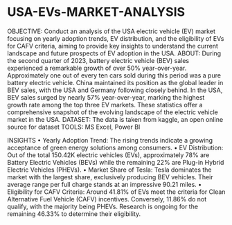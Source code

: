 # USA-EVs-MARKET-ANALYSIS

OBJECTIVE: 
Conduct an analysis of the USA electric vehicle (EV) market focusing on yearly adoption trends, EV distribution, and the eligibility of EVs for CAFV criteria, aiming to provide key insights to understand the current landscape and future prospects of EV adoption in the USA.
ABOUT: 
During the second quarter of 2023, battery electric vehicle (BEV) sales experienced a remarkable growth of over 50% year-over-year. Approximately one out of every ten cars sold during this period was a pure battery electric vehicle. China maintained its position as the global leader in BEV sales, with the USA and Germany following closely behind. In the USA, BEV sales surged by nearly 57% year-over-year, marking the highest growth rate among the top three EV markets. These statistics offer a comprehensive snapshot of the evolving landscape of the electric vehicle market in the USA.
DATASET: The data is taken from kaggle, an open online source for dataset
TOOLS: MS Excel, Power BI 

INSIGHTS
•	Yearly Adoption Trend: The rising trends indicate a growing acceptance of green energy solutions among consumers.
•	EV Distribution: Out of the total 150.42K electric vehicles (EVs), approximately 78% are Battery Electric Vehicles (BEVs) while the remaining 22% are Plug-in Hybrid Electric Vehicles (PHEVs).
•	Market Share of Tesla: Tesla dominates the market with the largest share, exclusively producing BEV vehicles. Their average range per full charge stands at an impressive 90.21 miles.
•	Eligibility for CAFV Criteria: Around 41.81% of EVs meet the criteria for Clean Alternative Fuel Vehicle (CAFV) incentives. Conversely, 11.86% do not qualify, with the majority being PHEVs. Research is ongoing for the remaining 46.33% to determine their eligibility.
